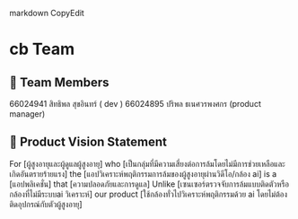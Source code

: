 markdown
CopyEdit
# cb Team

## 👥 Team Members
66024941 สิทธิพล สุขอินทร์ ( dev )
66024895 ปริพล ธเนศวรพงศกร (product manager)


## 🎯 Product Vision Statement
For [ผู้สูงอายุและผู้ดูแลผู้สูงอายุ]
 who [เป็นกลุ่มที่มีความเสี่ยงต่อการล้มโดยไม่มีการช่วยเหลือและเกิดอันตรายร้ายแรง]
 the [แอปวิเคราะห์พฤติกรรมการล้มของผู้สูงอายุผ่านวิดีโอ/กล้อง ai]
 is a [แอปพลิเคชั่น]
 that [ความปลอดภัยและการดูแล]
 Unlike [เซนเซอร์ตรวจจับการล้มแบบติดตัวหรือกล้องที่ไม่มีระบบai วิเคราะห์]
 our product [ใช้กล้องทั่วไปวิเคราะห์พฤติกรรมด้วย ai โดยไม่ต้องติดอุปกรณ์กับตัวผู้สูงอายุ]



